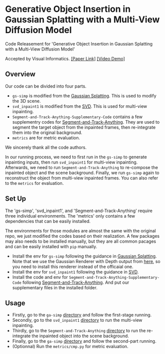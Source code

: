 # Generative Object Insertion in Gaussian Splatting with a Multi-View Diffusion Model

Code Releasement for 'Generative Object Insertion in Gaussian Splatting with a Multi-View  Diffusion Model'

Accepted by Visual Informatics. [[Paper Link]](https://www.sciencedirect.com/science/article/pii/S2468502X2500021X) [[Video Demo]](https://youtu.be/p_ZnFuhcECw?si=NtSuMB0AlPYFAh6x)

## Overview

Our code can be divided into four parts.

- `gs-simp` is modified from the [Gaussian Splatting](https://github.com/graphdeco-inria/gaussian-splatting). This is used to modify the 3D scene.
- `svd_inpaint1` is modified from the [SVD](https://github.com/Stability-AI/generative-models). This is used for multi-view inpainting.
- `Segment-and-Track-Anything-Supplementary-Code` contains a few supplementry codes for [Segment-and-Track-Anything](https://github.com/z-x-yang/Segment-and-Track-Anything). They are used to segment the target object from the inpainted frames, then re-integrate them into the original background.
- `metrics` are for metric evaluation.

We sincerely thank all the code authors.

In our running process, we need to first run in the `gs-simp` to generate inpainting inputs, then run `svd_inpaint1` for multi-view inpainting. Afterwards, we need to run `Segment-and-Track-Anything` to re-compose the inpainted object and the scene background. Finally, we run `gs-simp` again to reconstruct the object from multi-view inpainted frames. You can also refer to the `metrics` for evaluation.

## Set Up

The 'gs-simp', 'svd_inpaint1', and 'Segment-and-Track-Anything' require three individual environments. The 'metrics' only contains a few dependencies that can be easily installed. 

The environments for those modules are almost the same with the original repo, we just modified the codes based on their realization. A few packages may also needs to be installed manually, but they are all common pacages and can be easily installed with `pip` manually.

- Install the env for `gs-simp` following the guidance in [Gaussian Splatting](https://github.com/graphdeco-inria/gaussian-splatting). Note that we use the Gaussian Renderer with Depth output from [here](https://github.com/JonathonLuiten/diff-gaussian-rasterization-w-depth), so you need to install this renderer instead of the officaial one.
- Install the env for `svd_inpaint1` following the guidance in [SVD](https://github.com/Stability-AI/generative-models).
- Install the code and env for `Segment-and-Track-Anything-Supplementary-Code` following [Segment-and-Track-Anything](https://github.com/z-x-yang/Segment-and-Track-Anything). And put our supplementary files in the installed folder.

## Usage

- Firstly, go to the `ga-simp` [directory](https://github.com/JiuTongBro/MultiView_Inpaint/tree/main/gs-simp) and follow the first-stage running.
- Secondly, go to the `svd_inpaint1` [directory](https://github.com/JiuTongBro/MultiView_Inpaint/tree/main/svd_inpaint1) to run the multi-view inpainting.
- Thirdly, go to the `Segment-and-Track-Anything` [directory](https://github.com/JiuTongBro/MultiView_Inpaint/tree/main/Segment-and-Track-Anything-Supplementary-Code) to run the re-integrate the inpainted object into the scene background.
- Finally, go to the `ga-simp` [directory](https://github.com/JiuTongBro/MultiView_Inpaint/tree/main/gs-simp) and follow the second-part running.
- (Optionnal) Run the `metrics/cmp.py` for metric evaluation.


